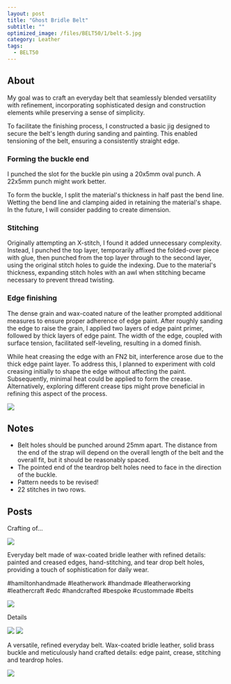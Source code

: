 ```yaml
---
layout: post
title: "Ghost Bridle Belt"
subtitle: "" 
optimized_image: /files/BELT50/1/belt-5.jpg
category: Leather
tags:
  - BELT50
---
```


## About

My goal was to craft an everyday belt that seamlessly blended versatility with refinement, incorporating sophisticated design and construction elements while preserving a sense of simplicity.

To facilitate the finishing process, I constructed a basic jig designed to secure the belt's length during sanding and painting. This enabled tensioning of the belt, ensuring a consistently straight edge.

### Forming the buckle end

I punched the slot for the buckle pin using a 20x5mm oval punch. A 22x5mm punch might work better.

To form the buckle, I split the material's thickness in half past the bend line. Wetting the bend line and clamping aided in retaining the material's shape. In the future, I will consider padding to create dimension.

### Stitching

Originally attempting an X-stitch, I found it added unnecessary complexity. Instead, I punched the top layer, temporarily affixed the folded-over piece with glue, then punched from the top layer through to the second layer, using the original stitch holes to guide the indexing. Due to the material's thickness, expanding stitch holes with an awl when stitching became necessary to prevent thread twisting.

### Edge finishing

The dense grain and wax-coated nature of the leather prompted additional measures to ensure proper adherence of edge paint. After roughly sanding the edge to raise the grain, I applied two layers of edge paint primer, followed by thick layers of edge paint. The width of the edge, coupled with surface tension, facilitated self-leveling, resulting in a domed finish.

While heat creasing the edge with an FN2 bit, interference arose due to the thick edge paint layer. To address this, I planned to experiment with cold creasing initially to shape the edge without affecting the paint. Subsequently, minimal heat could be applied to form the crease. Alternatively, exploring different crease tips might prove beneficial in refining this aspect of the process.

<img src="/files/BELT50/1/diagram.jpg">

## Notes

- Belt holes should be punched around 25mm apart. The distance from the end of the strap will depend on the overall length of the belt and the overall fit, but it should be reasonably spaced.
- The pointed end of the teardrop belt holes need to face in the direction of the buckle.
- Pattern needs to be revised!
- 22 stitches in two rows.

## Posts

Crafting of...

<img src="/files/BELT50/1/belt-6.jpg">

Everyday belt made of wax-coated bridle leather with refined details: painted and creased edges, hand-stitching, and tear drop belt holes, providing a touch of sophistication for daily wear.

#hamiltonhandmade #leatherwork #handmade #leatherworking #leathercraft #edc  #handcrafted #bespoke #custommade #belts

<img src="/files/BELT50/1/belt-2.jpg">

Details

<img src="/files/BELT50/1/belt-1.jpg">

<img src="/files/BELT50/1/belt-3.jpg">

A versatile, refined everyday belt. Wax-coated bridle leather, solid brass buckle and meticulously hand crafted details: edge paint, crease, stitching and teardrop holes.

<img src="/files/BELT50/1/belt-5.jpg">

